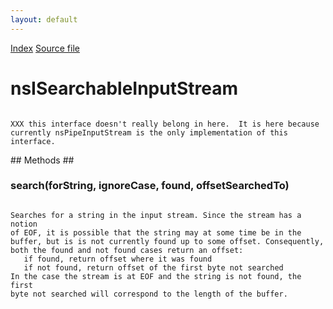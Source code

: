 ```yaml
---
layout: default
---
```

<div id='links'><a href="../index.html">Index</a>
<a href="http://dxr.mozilla.org/mozilla-central/source/xpcom/io/nsIPipe.idl">Source file</a>
</div>

# nsISearchableInputStream #
<code>  
XXX this interface doesn't really belong in here.  It is here because  
currently nsPipeInputStream is the only implementation of this interface.  
  
</code>
## Methods ##

### search(forString, ignoreCase, found, offsetSearchedTo) ###
<code>  
Searches for a string in the input stream. Since the stream has a notion  
of EOF, it is possible that the string may at some time be in the   
buffer, but is is not currently found up to some offset. Consequently,  
both the found and not found cases return an offset:  
   if found, return offset where it was found  
   if not found, return offset of the first byte not searched  
In the case the stream is at EOF and the string is not found, the first  
byte not searched will correspond to the length of the buffer.  
  
</code>